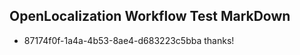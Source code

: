 ## OpenLocalization Workflow Test MarkDown

* 87174f0f-1a4a-4b53-8ae4-d683223c5bba 
thanks!



<!--HONumber=Jan16_HO3-->
